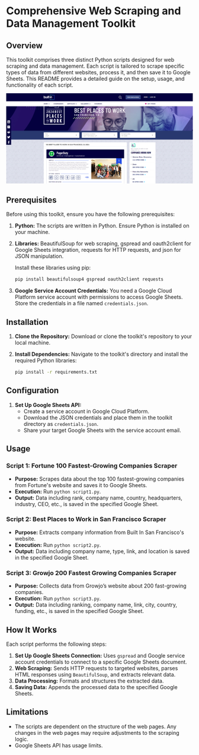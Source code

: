 # Comprehensive Web Scraping and Data Management Toolkit

## Overview

This toolkit comprises three distinct Python scripts designed for web scraping and data management. Each script is tailored to scrape specific types of data from different websites, process it, and then save it to Google Sheets. This README provides a detailed guide on the setup, usage, and functionality of each script.

![Project Image Overview](https://github.com/DevRex-0201/Project-Images/blob/main/Py-US-Sites-Scraping-ToolKit.png)

## Prerequisites

Before using this toolkit, ensure you have the following prerequisites:

1. **Python:** The scripts are written in Python. Ensure Python is installed on your machine.
2. **Libraries:** BeautifulSoup for web scraping, gspread and oauth2client for Google Sheets integration, requests for HTTP requests, and json for JSON manipulation.
   
   Install these libraries using pip:
   ```bash
   pip install beautifulsoup4 gspread oauth2client requests
   ```

3. **Google Service Account Credentials:** You need a Google Cloud Platform service account with permissions to access Google Sheets. Store the credentials in a file named `credentials.json`.

## Installation

1. **Clone the Repository:**
   Download or clone the toolkit's repository to your local machine.

2. **Install Dependencies:**
   Navigate to the toolkit's directory and install the required Python libraries:
   ```bash
   pip install -r requirements.txt
   ```

## Configuration

1. **Set Up Google Sheets API:**
   - Create a service account in Google Cloud Platform.
   - Download the JSON credentials and place them in the toolkit directory as `credentials.json`.
   - Share your target Google Sheets with the service account email.

## Usage

### Script 1: Fortune 100 Fastest-Growing Companies Scraper

- **Purpose:** Scrapes data about the top 100 fastest-growing companies from Fortune's website and saves it to Google Sheets.
- **Execution:** Run `python script1.py`.
- **Output:** Data including rank, company name, country, headquarters, industry, CEO, etc., is saved in the specified Google Sheet.

### Script 2: Best Places to Work in San Francisco Scraper

- **Purpose:** Extracts company information from Built In San Francisco's website.
- **Execution:** Run `python script2.py`.
- **Output:** Data including company name, type, link, and location is saved in the specified Google Sheet.

### Script 3: Growjo 200 Fastest Growing Companies Scraper

- **Purpose:** Collects data from Growjo’s website about 200 fast-growing companies.
- **Execution:** Run `python script3.py`.
- **Output:** Data including ranking, company name, link, city, country, funding, etc., is saved in the specified Google Sheet.

## How It Works

Each script performs the following steps:

1. **Set Up Google Sheets Connection:** Uses `gspread` and Google service account credentials to connect to a specific Google Sheets document.
2. **Web Scraping:** Sends HTTP requests to targeted websites, parses HTML responses using `BeautifulSoup`, and extracts relevant data.
3. **Data Processing:** Formats and structures the extracted data.
4. **Saving Data:** Appends the processed data to the specified Google Sheets.

## Limitations

- The scripts are dependent on the structure of the web pages. Any changes in the web pages may require adjustments to the scraping logic.
- Google Sheets API has usage limits.
